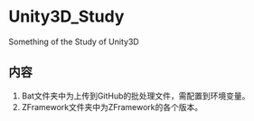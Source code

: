 # Unity3D_Study
Something of the Study of Unity3D

## 内容

1. Bat文件夹中为上传到GitHub的批处理文件，需配置到环境变量。
2. ZFramework文件夹中为ZFramework的各个版本。